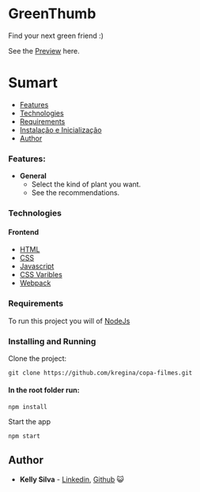 # GreenThumb

Find your next green friend :)

See the [Preview](http://greenthumb.kellyregina.com.br/) here.

# Sumart

- [Features](#features)
- [Technologies](#Technologies)
- [Requirements](#Requirements)
- [Instalação e Inicialização](#installing-and-running)
- [Author](#author)

### Features:

- **General**
  - Select the kind of plant you want.
  - See the recommendations.

### Technologies

#### Frontend

- [HTML](https://www.w3schools.com/html/default.asp)
- [CSS](https://www.w3schools.com/css/default.asp)
- [Javascript](https://www.w3schools.com/js/default.asp)
- [CSS Varibles](https://www.w3schools.com/css/css3_variables.asp)
- [Webpack](https://webpack.js.org/)

### Requirements

To run this project you will of
[NodeJs](https://nodejs.org/en/download/)

### Installing and Running

Clone the project:

```
git clone https://github.com/kregina/copa-filmes.git
```

#### In the root folder run:

```
npm install
```

Start the app

```
npm start
```

## Author

* **Kelly Silva** - [Linkedin](https://www.linkedin.com/in/kregina/), [Github](https://github.com/kregina/) 😺

